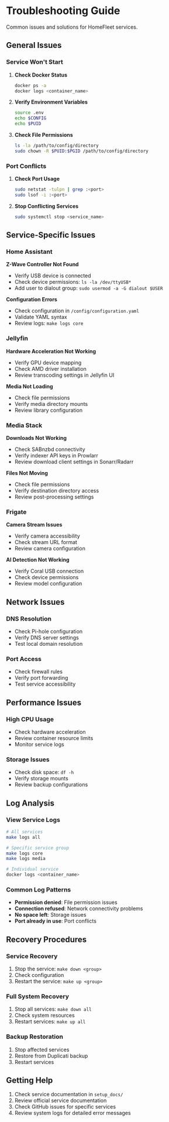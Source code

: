 # Troubleshooting Guide

Common issues and solutions for HomeFleet services.

## General Issues

### Service Won't Start

1. **Check Docker Status**
   ```bash
   docker ps -a
   docker logs <container_name>
   ```

2. **Verify Environment Variables**
   ```bash
   source .env
   echo $CONFIG
   echo $PUID
   ```

3. **Check File Permissions**
   ```bash
   ls -la /path/to/config/directory
   sudo chown -R $PUID:$PGID /path/to/config/directory
   ```

### Port Conflicts

1. **Check Port Usage**
   ```bash
   sudo netstat -tulpn | grep :<port>
   sudo lsof -i :<port>
   ```

2. **Stop Conflicting Services**
   ```bash
   sudo systemctl stop <service_name>
   ```

## Service-Specific Issues

### Home Assistant

**Z-Wave Controller Not Found**
- Verify USB device is connected
- Check device permissions: `ls -la /dev/ttyUSB*`
- Add user to dialout group: `sudo usermod -a -G dialout $USER`

**Configuration Errors**
- Check configuration in `/config/configuration.yaml`
- Validate YAML syntax
- Review logs: `make logs core`

### Jellyfin

**Hardware Acceleration Not Working**
- Verify GPU device mapping
- Check AMD driver installation
- Review transcoding settings in Jellyfin UI

**Media Not Loading**
- Check file permissions
- Verify media directory mounts
- Review library configuration

### Media Stack

**Downloads Not Working**
- Check SABnzbd connectivity
- Verify indexer API keys in Prowlarr
- Review download client settings in Sonarr/Radarr

**Files Not Moving**
- Check file permissions
- Verify destination directory access
- Review post-processing settings

### Frigate

**Camera Stream Issues**
- Verify camera accessibility
- Check stream URL format
- Review camera configuration

**AI Detection Not Working**
- Verify Coral USB connection
- Check device permissions
- Review model configuration

## Network Issues

### DNS Resolution
- Check Pi-hole configuration
- Verify DNS server settings
- Test local domain resolution

### Port Access
- Check firewall rules
- Verify port forwarding
- Test service accessibility

## Performance Issues

### High CPU Usage
- Check hardware acceleration
- Review container resource limits
- Monitor service logs

### Storage Issues
- Check disk space: `df -h`
- Verify storage mounts
- Review backup configurations

## Log Analysis

### View Service Logs
```bash
# All services
make logs all

# Specific service group
make logs core
make logs media

# Individual service
docker logs <container_name>
```

### Common Log Patterns
- **Permission denied**: File permission issues
- **Connection refused**: Network connectivity problems
- **No space left**: Storage issues
- **Port already in use**: Port conflicts

## Recovery Procedures

### Service Recovery
1. Stop the service: `make down <group>`
2. Check configuration
3. Restart the service: `make up <group>`

### Full System Recovery
1. Stop all services: `make down all`
2. Check system resources
3. Restart services: `make up all`

### Backup Restoration
1. Stop affected services
2. Restore from Duplicati backup
3. Restart services

## Getting Help

1. Check service documentation in `setup_docs/`
2. Review official service documentation
3. Check GitHub issues for specific services
4. Review system logs for detailed error messages

